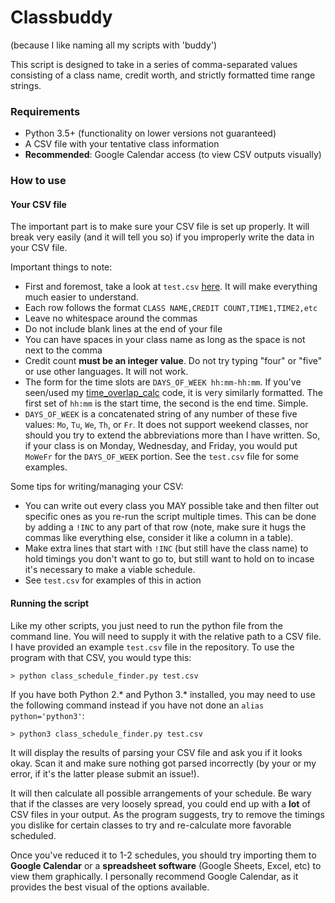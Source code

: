# Classbuddy

(because I like naming all my scripts with 'buddy')

This script is designed to take in a series of comma-separated values consisting of a class name, credit worth, and strictly formatted time range strings.

### Requirements

 * Python 3.5+ (functionality on lower versions not guaranteed)
 * A CSV file with your tentative class information
 * **Recommended**: Google Calendar access (to view CSV outputs visually)

### How to use

#### Your CSV file

The important part is to make sure your CSV file is set up properly. It will break very easily (and it will tell you so) if you improperly write the data in your CSV file.

Important things to note:

 * First and foremost, take a look at `test.csv` [here](https://github.com/enragednuke/class_schedule_calc/blob/master/test.csv). It will make everything much easier to understand.
 * Each row follows the format `CLASS NAME,CREDIT COUNT,TIME1,TIME2,etc`
 * Leave no whitespace around the commas
 * Do not include blank lines at the end of your file
 * You can have spaces in your class name as long as the space is not next to the comma
 * Credit count **must be an integer value**. Do not try typing "four" or "five" or use other languages. It will not work.
 * The form for the time slots are `DAYS_OF_WEEK hh:mm-hh:mm`. If you've seen/used my [time_overlap_calc](https://github.com/enragednuke/time_overlap_calc) code, it is very similarly formatted. The first set of `hh:mm` is the start time, the second is the end time. Simple.
 * `DAYS_OF_WEEK` is a concatenated string of any number of these five values: `Mo`, `Tu`, `We`, `Th`, or `Fr`. It does not support weekend classes, nor should you try to extend the abbreviations more than I have written. So, if your class is on Monday, Wednesday, and Friday, you would put `MoWeFr` for the `DAYS_OF_WEEK` portion. See the `test.csv` file for some examples.

Some tips for writing/managing your CSV:

 * You can write out every class you MAY possible take and then filter out specific ones as you re-run the script multiple times. This can be done by adding a `!INC` to any part of that row (note, make sure it hugs the commas like everything else, consider it like a column in a table). 
 * Make extra lines that start with `!INC` (but still have the class name) to hold timings you don't want to go to, but still want to hold on to incase it's necessary to make a viable schedule.
 * See `test.csv` for examples of this in action

#### Running the script

Like my other scripts, you just need to run the python file from the command line. You will need to supply it with the relative path to a CSV file. I have provided an example `test.csv` file in the repository. To use the program with that CSV, you would type this:

```
> python class_schedule_finder.py test.csv
```

If you have both Python 2.\* and Python 3.\* installed, you may need to use the following command instead if you have not done an `alias python='python3'`:

```
> python3 class_schedule_finder.py test.csv
```

It will display the results of parsing your CSV file and ask you if it looks okay. Scan it and make sure nothing got parsed incorrectly (by your or my error, if it's the latter please submit an issue!).

It will then calculate all possible arrangements of your schedule. Be wary that if the classes are very loosely spread, you could end up with a **lot** of CSV files in your output. As the program suggests, try to remove the timings you dislike for certain classes to try and re-calculate more favorable scheduled.

Once you've reduced it to 1-2 schedules, you should try importing them to **Google Calendar** or a **spreadsheet software** (Google Sheets, Excel, etc) to view them graphically. I personally recommend Google Calendar, as it provides the best visual of the options available.
